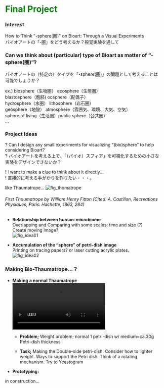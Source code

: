 # <span style="color: green; ">Final Project</span>

### Interest
How to Think “-sphere(圏)" on Bioart: Through a Visual Experiments  
バイオアートの「-圏」をどう考えるか？視覚実験を通して

### Can we think about (particular) type of Bioart as matter of “-sphere(圏)”?  
バイオアートの（特定の）タイプを「-sphere(圏)」の問題として考えることは可能でしょうか？

  ex.)
	biosphere（生物圏） ecosphere（生態圏）  
	blastosphere（胞胚)  oosphere（配偶子）  
	hydrosphere（水圏） lithosphere（岩石圏）  
	geosphere（地殻）  atmosphere（雰囲気、環境、大気、空気）  
	sphere of living（生活圏）public sphere（公共圏）  
	…

### Project Ideas
? Can I design any small experiments for visualizing “(bio)sphere” to help considering Bioart?  
? バイオアートを考える上で、「（バイオ）スフィア」を可視化するための小さな実験をデザインできないか？  

! I want to make a clue to think about it directly…  
! 直接的に考える手がかりを作りたい・・・。    

like Thaumatrope...
![fig_thomatrope](https://user-images.githubusercontent.com/100834944/161601645-d5c3f156-054b-4695-bde0-6e6bf4fc6d82.png)
###### First Thaumatrope by William Henry Fitton (Cited: A. Castillon, *Recreations Physiques*, Paris: Hachette, 1863, 284)


- **Relationship between human-microbiome**  
Overlapping and Comparing with some scales; time and size (?)  
Create moving Image?  
![fig_idea01](https://user-images.githubusercontent.com/100834944/161602290-66e9f515-9b48-4570-a85f-a5b22f4ce5f1.png)

* **Accumulation of the “sphere” of petri-dish image**  
Printing on tracing papers? or laser cutting acrylic plates.  
![fig_idea02](https://user-images.githubusercontent.com/100834944/161602449-a5c094d0-41ac-4648-ab9f-0d86f7b47547.jpg)


### Making Bio-Thaumatrope...？
- **Making a normal Thaumatrope**  
![fig_thaumatrope02](https://user-images.githubusercontent.com/100834944/166209183-df362646-91d9-4ceb-bda7-59e5635ebb9d.mp4)

  - **Problem;**
  Weight problem;  normal 1 petri-dish w/ medium=ca.30g
  Petri-dish thickness

  - **Task;**
  Making the Double-side petri-dish.
  Consider how to lighter weight.
  Ways to support the Petri dish.
  Think of a rotating mechanism.
  Try to Yeastogram


- **Prototyping:**


in construction...
